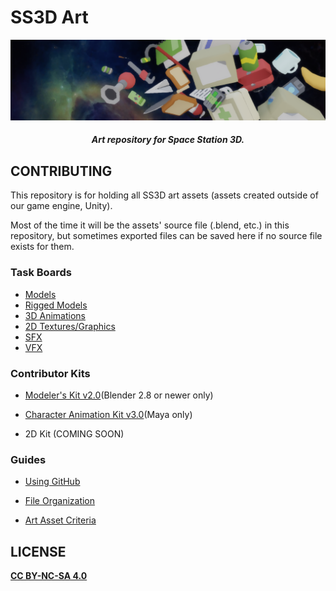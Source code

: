 # SS3D Art
<img src="Documents/Images/EikoBannerShort.png" alt="SS3D_Banner">
<h5 align="center">Art repository for Space Station 3D.</h5>

## CONTRIBUTING

This repository is for holding all SS3D art assets (assets created outside of our game engine, Unity).

Most of the time it will be the assets' source file (.blend, etc.) in this repository, but sometimes exported files can be saved here if no source file exists for them.

### Task Boards

- [Models](https://trello.com/b/ZVcDitv0/ss3d-models)
- [Rigged Models](https://trello.com/b/cyDuUYyv/ss3d-rig-models)
- [3D Animations](https://trello.com/b/xZ5bhNWw/ss3d-animations)
- [2D Textures/Graphics](https://trello.com/b/XVZ95Hjq/ss3d-2d)
- [SFX](https://trello.com/b/k6pWgJE0/ss3d-sfx)
- [VFX](https://trello.com/b/uwo7b3cr/ss3d-vfx)

### Contributor Kits

- [Modeler's Kit v2.0](https://drive.google.com/drive/folders/11SMsOzh78-vNTq3Az5c-mUFpFw-5EOb8)(Blender 2.8 or newer only)

- [Character Animation Kit v3.0](https://drive.google.com/drive/u/1/folders/1gAqPkdEb6VeVT-oSx_rtvCh1x4EB0d4i)(Maya only)

- 2D Kit (COMING SOON)

### Guides

- [Using GitHub](https://ss3d.gitbook.io/programming/introduction/contributing-to-ss3d/github)

- [File Organization](https://ss3d.gitbook.io/programming/guidelines/file-naming-and-organization)

- [Art Asset Criteria](https://ss3d.gitbook.io/programming/guidelines/asset-criteria/art-assets-external)

## LICENSE

**[CC BY-NC-SA 4.0](Documents/LICENSE-ASSETS.md)**

